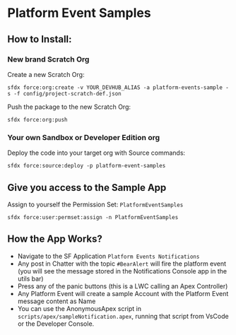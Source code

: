 # Platform Event Samples

## How to Install:

### New brand Scratch Org

Create a new Scratch Org:

```
sfdx force:org:create -v YOUR_DEVHUB_ALIAS -a platform-events-sample -s -f config/project-scratch-def.json
```

Push the package to the new Scratch Org:

```
sfdx force:org:push
```

### Your own Sandbox or Developer Edition org

Deploy the code into your target org with Source commands:

```
sfdx force:source:deploy -p platform-event-samples
```

## Give you access to the Sample App

Assign to yourself the Permission Set: `PlatformEventSamples`

```
sfdx force:user:permset:assign -n PlatformEventSamples
```

## How the App Works?

-   Navigate to the SF Application `Platform Events Notifications`
-   Any post in Chatter with the topic `#BearAlert` will fire the platform event (you will see the message stored in the Notifications Console app in the utils bar)
-   Press any of the panic buttons (this is a LWC calling an Apex Controller)
-   Any Platform Event will create a sample Account with the Platform Event message content as Name
-   You can use the AnonymousApex script in `scripts/apex/sampleNotification.apex`, running that script from VsCode or the Developer Console.
